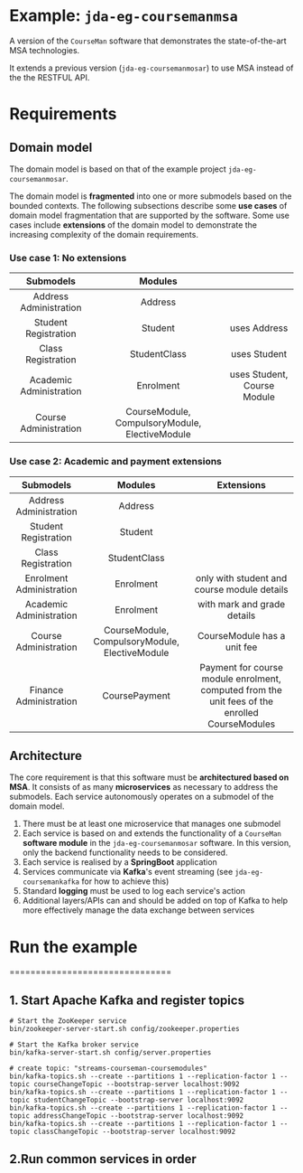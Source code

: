 Example: `jda-eg-coursemanmsa`
===============================

A version of the `CourseMan` software that demonstrates the state-of-the-art MSA technologies.

It extends a previous version (`jda-eg-coursemanmosar`) to use MSA instead of the the RESTFUL API.

# Requirements

## Domain model
The domain model is based on that of the example project `jda-eg-coursemanmosar`.

The domain model is **fragmented** into one or more submodels based on the bounded contexts. The following subsections describe some **use cases** of domain model fragmentation that are supported by the software. Some use cases include **extensions** of the domain model to demonstrate the increasing complexity of the domain requirements.

### Use case 1: No extensions

| Submodels | Modules | |
| :--: | :--: |  :--: |
| Address Administration | Address | 
| Student Registration | Student | uses Address 
| Class Registration | StudentClass | uses Student
| Academic Administration | Enrolment | uses Student, Course Module
| Course Administration | CourseModule, CompulsoryModule, ElectiveModule  | 

### Use case 2: Academic and payment extensions

| Submodels | Modules | Extensions 
| :--: | :--: | :--: | 
|Address Administration | Address | 
| Student Registration | Student | 
| Class Registration | StudentClass |
| Enrolment Administration | Enrolment | only with student and course module details
| Academic Administration | Enrolment | with mark and grade details
| Course Administration | CourseModule, CompulsoryModule, ElectiveModule |  CourseModule has a unit fee
| Finance Administration | CoursePayment | Payment for course module enrolment, computed from the unit fees of the enrolled CourseModules

## Architecture

The core requirement is that this software must be **architectured based on MSA**. It consists of as many **microservices** as necessary to address the submodels.
Each service autonomously operates on a submodel of the domain model.

1. There must be at least one microservice that manages one submodel
2. Each service is based on and extends the functionality of a `CourseMan` **software module** in the `jda-eg-coursemanmosar` software. In this version, only the backend functionality needs to be considered.
3. Each service is realised by a **SpringBoot** application
4. Services communicate via **Kafka**'s event streaming (see `jda-eg-coursemankafka` for how to achieve this)
5. Standard **logging** must be used to log each service's action
6. Additional layers/APIs can and should be added on top of Kafka to help more effectively manage the data exchange between services

# Run the example
===============================
## 1. Start Apache Kafka and register topics
```
# Start the ZooKeeper service
bin/zookeeper-server-start.sh config/zookeeper.properties
```

```
# Start the Kafka broker service
bin/kafka-server-start.sh config/server.properties
```

```
# create topic: "streams-courseman-coursemodules"
bin/kafka-topics.sh --create --partitions 1 --replication-factor 1 --topic courseChangeTopic --bootstrap-server localhost:9092
bin/kafka-topics.sh --create --partitions 1 --replication-factor 1 --topic studentChangeTopic --bootstrap-server localhost:9092
bin/kafka-topics.sh --create --partitions 1 --replication-factor 1 --topic addressChangeTopic --bootstrap-server localhost:9092
bin/kafka-topics.sh --create --partitions 1 --replication-factor 1 --topic classChangeTopic --bootstrap-server localhost:9092
```

## 2.Run common services in order
